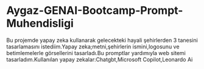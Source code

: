 # Aygaz-GENAI-Bootcamp-Prompt-Muhendisligi
Bu projemde yapay zeka kullanarak gelecekteki hayali şehirlerden 3 tanesini tasarlamasını istediim.Yapay zeka;metni,şehirlerin ismini,logosunu ve betimlemelerle görsellerini tasarladı.Bu promptlar yardımıyla web sitemi tasarladım.Kullanılan yapay zekalar:Chatgbt,Microsoft Copilot,Leonardo Ai
